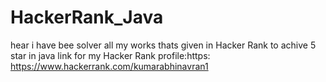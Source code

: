 # HackerRank_Java
hear i have bee solver all my works thats given in Hacker Rank  to achive 5 star in java
link for my Hacker Rank profile:https:  https://www.hackerrank.com/kumarabhinavran1

